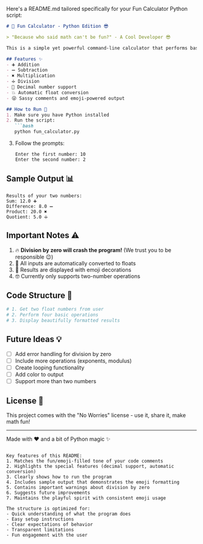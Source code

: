 Here's a README.md tailored specifically for your Fun Calculator Python script:

```markdown
# 🎉 Fun Calculator - Python Edition 😎

> "Because who said math can't be fun?" - A Cool Developer 😎

This is a simple yet powerful command-line calculator that performs basic arithmetic operations on two numbers with style!

## Features ✨
- ➕ Addition
- ➖ Subtraction
- ✖️ Multiplication
- ➗ Division
- 🧠 Decimal number support
- 💥 Automatic float conversion
- 😜 Sassy comments and emoji-powered output

## How to Run 🚀
1. Make sure you have Python installed
2. Run the script:
   ```bash
   python fun_calculator.py
   ```
3. Follow the prompts:
   ```
   Enter the first number: 10
   Enter the second number: 2
   ```

## Sample Output 📊
```text
Results of your two numbers:
Sum: 12.0 ➕
Difference: 8.0 ➖
Product: 20.0 ✖️
Quotient: 5.0 ➗
```

## Important Notes ⚠️
1. 🔥 **Division by zero will crash the program!** (We trust you to be responsible 😉)
2. 💫 All inputs are automatically converted to floats
3. 🎨 Results are displayed with emoji decorations
4. 🤓 Currently only supports two-number operations

## Code Structure 🧱
```python
# 1. Get two float numbers from user
# 2. Perform four basic operations
# 3. Display beautifully formatted results
```

## Future Ideas 💡
- [ ] Add error handling for division by zero
- [ ] Include more operations (exponents, modulus)
- [ ] Create looping functionality
- [ ] Add color to output
- [ ] Support more than two numbers

## License 📜
This project comes with the "No Worries" license - use it, share it, make math fun!

---
Made with ❤️ and a bit of Python magic ✨
```

Key features of this README:
1. Matches the fun/emoji-filled tone of your code comments
2. Highlights the special features (decimal support, automatic conversion)
3. Clearly shows how to run the program
4. Includes sample output that demonstrates the emoji formatting
5. Contains important warnings about division by zero
6. Suggests future improvements
7. Maintains the playful spirit with consistent emoji usage

The structure is optimized for:
- Quick understanding of what the program does
- Easy setup instructions
- Clear expectations of behavior
- Transparent limitations
- Fun engagement with the user
